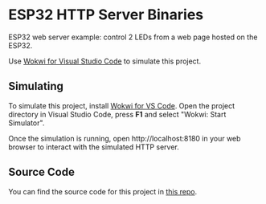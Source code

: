 # ESP32 HTTP Server Binaries

ESP32 web server example: control 2 LEDs from a web page hosted on the ESP32.

Use [Wokwi for Visual Studio Code](https://marketplace.visualstudio.com/items?itemName=wokwi.wokwi-vscode) to simulate this project.

## Simulating

To simulate this project, install [Wokwi for VS Code](https://marketplace.visualstudio.com/items?itemName=wokwi.wokwi-vscode). Open the project directory in Visual Studio Code, press **F1** and select "Wokwi: Start Simulator".

Once the simulation is running, open http://localhost:8180 in your web browser to interact with the simulated HTTP server.

## Source Code

You can find the source code for this project in [this repo](https://github.com/wokwi/esp32-http-server).
